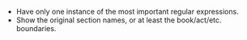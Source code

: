 - Have only one instance of the most important regular expressions.
- Show the original section names, or at least the book/act/etc. boundaries.
